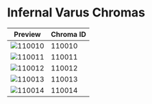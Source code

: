 # Infernal Varus Chromas

| Preview | Chroma ID |
|---------|-----------|
| ![110010](https://raw.communitydragon.org/latest/plugins/rcp-be-lol-game-data/global/default/v1/champion-chroma-images/110/110010.png) | 110010 |
| ![110011](https://raw.communitydragon.org/latest/plugins/rcp-be-lol-game-data/global/default/v1/champion-chroma-images/110/110011.png) | 110011 |
| ![110012](https://raw.communitydragon.org/latest/plugins/rcp-be-lol-game-data/global/default/v1/champion-chroma-images/110/110012.png) | 110012 |
| ![110013](https://raw.communitydragon.org/latest/plugins/rcp-be-lol-game-data/global/default/v1/champion-chroma-images/110/110013.png) | 110013 |
| ![110014](https://raw.communitydragon.org/latest/plugins/rcp-be-lol-game-data/global/default/v1/champion-chroma-images/110/110014.png) | 110014 |